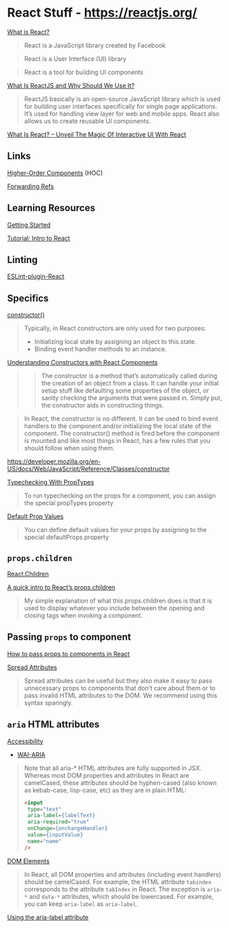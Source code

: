# React Stuff - https://reactjs.org/

[What is React?](https://www.w3schools.com/whatis/whatis_react.asp)

>React is a JavaScript library created by Facebook

>React is a User Interface (UI) library

>React is a tool for building UI components

[What Is ReactJS and Why Should We Use It?](https://www.c-sharpcorner.com/article/what-and-why-reactjs/)

>ReactJS basically is an open-source JavaScript library which is used for building user interfaces specifically for single page applications. It’s used for handling view layer for web and mobile apps. React also allows us to create reusable UI components.

[What Is React? – Unveil The Magic Of Interactive UI With React](https://www.edureka.co/blog/what-is-react/)

## Links

[Higher-Order Components](https://reactjs.org/docs/higher-order-components.html) (HOC)

[Forwarding Refs](https://reactjs.org/docs/forwarding-refs.html)


## Learning Resources

[Getting Started](https://reactjs.org/docs/getting-started.html)

[Tutorial: Intro to React](https://reactjs.org/tutorial/tutorial.html)


## Linting

[ESLint-plugin-React](https://github.com/yannickcr/eslint-plugin-react)


## Specifics

[constructor()](https://reactjs.org/docs/react-component.html#constructor)

>Typically, in React constructors are only used for two purposes:
>- Initializing local state by assigning an object to this.state.
>- Binding event handler methods to an instance.

[Understanding Constructors with React Components](https://alligator.io/react/constructors-with-react-components/)

>>The constructor is a method that’s automatically called during the creation of an object from a class. It can handle your initial setup stuff like defaulting some properties of the object, or sanity checking the arguments that were passed in. Simply put, the constructor aids in constructing things.

>In React, the constructor is no different. It can be used to bind event handlers to the component and/or initializing the local state of the component. The constructor() method is fired before the component is mounted and like most things in React, has a few rules that you should follow when using them.

https://developer.mozilla.org/en-US/docs/Web/JavaScript/Reference/Classes/constructor


[Typechecking With PropTypes](https://reactjs.org/docs/typechecking-with-proptypes.html)

>To run typechecking on the props for a component, you can assign the special propTypes property

[Default Prop Values](https://reactjs.org/docs/typechecking-with-proptypes.html#default-prop-values)

>You can define default values for your props by assigning to the special defaultProps property

## `props.children`

[React.Children](https://reactjs.org/docs/react-api.html#react.children)

[A quick intro to React’s props.children](https://codeburst.io/a-quick-intro-to-reacts-props-children-cb3d2fce4891)

>My simple explanation of what this.props.children does is that it is used to display whatever you include between the opening and closing tags when invoking a component.

## Passing `props` to component

[How to pass props to components in React](https://www.robinwieruch.de/react-pass-props-to-component/#react-props-vs-state)

[Spread Attributes](https://reactjs.org/docs/jsx-in-depth.html#spread-attributes)

>Spread attributes can be useful but they also make it easy to pass unnecessary props to components that don’t care about them or to pass invalid HTML attributes to the DOM. We recommend using this syntax sparingly.

## `aria` HTML attributes

[Accessibility](https://reactjs.org/docs/accessibility.html)

- [WAI-ARIA](https://reactjs.org/docs/accessibility.html#wai-aria)

>Note that all aria-* HTML attributes are fully supported in JSX. Whereas most DOM properties and attributes in React are camelCased, these attributes should be hyphen-cased (also known as kebab-case, lisp-case, etc) as they are in plain HTML:
>
>```html
><input
>  type="text"
>  aria-label={labelText}
>  aria-required="true"
>  onChange={onchangeHandler}
>  value={inputValue}
>  name="name"
>/>
>```

[DOM Elements](https://reactjs.org/docs/dom-elements.html)

>In React, all DOM properties and attributes (including event handlers) should be camelCased. For example, the HTML attribute `tabindex` corresponds to the attribute `tabIndex` in React. The exception is `aria-*` and `data-*` attributes, which should be lowercased. For example, you can keep `aria-label` as `aria-label`.

[Using the aria-label attribute](https://developer.mozilla.org/en-US/docs/Web/Accessibility/ARIA/ARIA_Techniques/Using_the_aria-label_attribute)
